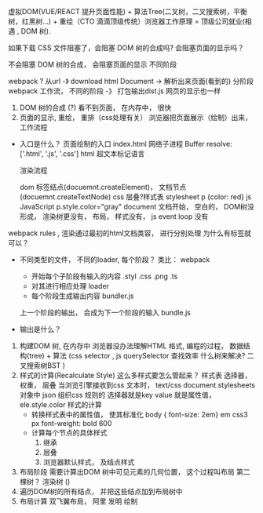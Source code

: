 虚拟DOM(VUE/REACT 提升页面性能) + 算法Tree(二叉树，二叉搜索树，平衡树，红黑树...) + 重绘（CTO 滴滴顶级传统）浏览器工作原理 = 顶级公司就业(相遇 , DOM 树).

如果下载 CSS 文件阻塞了，会阻塞 DOM 树的合成吗? 会阻塞页面的显示吗？ 

不会阻塞 DOM 树的合成， 会阻塞页面的显示 
不同阶段 

webpack ? 从url -》 download html Document  -> 解析出来页面(看到的)  分阶段 
webpack  工作流， 不同的阶段 -》 打包输出dist.js 
网页的显示也一样 

1. DOM 树的合成 (?)   看不到页面， 在内存中， 很快
2. 页面的显示, 重绘， 重排（css处理有关）
浏览器把页面展示（绘制）出来， 工作流程
-  入口是什么？ 页面绘制的入口 index.html 网络子进程 Buffer 
  resolve: ['.html', '.js', '.css']
  html 超文本标记语言   <p>渲染流程</p>
  dom   标签结点(docuemnt.createElement)，  文档节点(docuemnt.createTextNode)
  css   层叠?样式表  stylesheet  p {color: red}
  js   JavaScript      p.style.color="gray"
  document 文档开始， 空白的， DOM树没形成， 渲染树更没有， 布局， 样式没有， js event loop  没有

  webpack  rules , 渲染通过最初的html文档类容， 进行分别处理
  为什么有标签就可以？  


- 不同类型的文件， 不同的loader, 
  每个阶段？ 
  类比： 
  webpack 
  - 开始每个子阶段有输入的内容   .styl  .css  .png .ts
  - 对其进行相应处理    loader 
  - 每个阶段生成输出内容   bundler.js 

  上一个阶段的输出， 会成为下一个阶段的输入 bundle.js 
- 输出是什么？ 


1. 构建DOM 树, 在内存中
  浏览器没办法理解HTML 格式, 
  编程的过程， 数据结构(tree) + 算法 (css selector , js querySelector  查找效率  什么树来解决? 二叉搜索树BST )
2. 样式的计算(Recalculate Style)
    这么多样式要怎么管起来？ 样式表
    选择器， 权重， 层叠
    当浏览引擎接收到css 文本时， text/css 
    document.stylesheets  对象中  json 组织css 规则的
    选择器就是key    value 就是属性值， 
    ele.style.color 
    样式的计算
    - 转换样式表中的属性值， 使其标准化
      body { font-size: 2em}  em css3     px
      font-weight: bold      600
    - 计算每个节点的具体样式
      1. 继承
      2. 层叠
      3. 浏览器默认样式， 及结点样式
3. 布局阶段
  需要计算出DOM 树中可见元素的几何位置， 这个过程叫布局
  第二棵树？ 渲染树 ()
  1. 遍历DOM树的所有结点， 并把这些结点加到布局树中
  2. 布局计算
  双飞翼布局， 阿里 发明 
绘制

